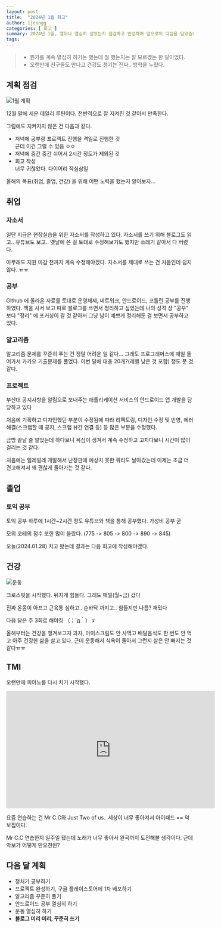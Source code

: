 ```yaml
---
layout: post
title:  "2024년 1월 회고"
author: 1jeongg
categories: [ 회고 ]
summary: 2024년 1월, 얼마나 열심히 살았는지 점검하고 반성하며 앞으로의 다짐을 담았습니다.
tags: 
---
```


> - 뭔가를 계속 열심히 하기는 했는데 뭘 했는지는 잘 모르겠는 한 달이었다.
> - 오랜만에 친구들도 만나고 건강도 챙기는 진짜.. 방학을 누렸다.

## 계획 점검

![1월 계획]({{site.baseurl}}/assets/images/2024-01-retrospect1.png)

12월 말에 세운 데일리 루틴이다. 전반적으로 잘 지켜진 것 같아서 만족한다. 

그럼에도 지켜지지 않은 건 다음과 같다.
- 저녁에 공부랑 프로젝트 진행을 격일로 진행한 것  
    근데 이건 그럴 수 있음 ㅇㅇ
- 저녁에 중간 중간 쉬어서 2시간 정도가 제외된 것
- 회고 작성  
    너무 귀찮았다. 다이어리 작심삼일

올해의 목표(취업, 졸업, 건강) 을 위해 어떤 노력을 했는지 알아보자...

## 취업

### 자소서

일단 지금은 현장실습을 위한 자소서를 작성하고 있다. 자소서를 쓰기 위해 블로그도 읽고.. 유튜브도 보고.. 옛날에 쓴 걸 토대로 수정해보기도 했지만 쓰레기 같아서 다 버렸다.

아무래도 지원 마감 전까지 계속 수정해야겠다. 자소서를 제대로 쓰는 건 처음인데 쉽지 않다..ㅠㅠ

### 공부

Github 에 올라온 자료를 토대로 운영체제, 네트워크, 안드로이드, 코틀린 공부를 진행하였다. 책을 사서 보고 따로 블로그를 쓰면서 정리하고 싶었는데 나의 성격 상 "공부" 보다 "정리" 에 포커싱이 갈 것 같아서 그냥 남이 예쁘게 정리해둔 걸 보면서 공부하고 있다.

### 알고리즘

알고리즘 문제를 꾸준히 푸는 건 정말 어려운 일 같다... 그래도 프로그래머스에 매일 들어가서 카카오 기출문제를 풀었다. 이번 달에 대충 20개?(레벨 낮은 것 포함) 정도 푼 것 같다.

### 프로젝트
부산대 공지사항을 알림으로 보내주는 애플리케이션 서비스의 안드로이드 앱 개발을 담당하고 있다

처음에 기획하고 디자인했던 부분이 수정됨에 따라 리팩토링, 디자인 수정 및 반영, 에러 해결(스크랩할 때 공지, 스크랩 뷰간 연결 등) 등 많은 부분을 수정했다.

금방 끝날 줄 알았는데 하다보니 욕심이 생겨서 계속 수정하고 고치다보니 시간이 많이 걸리는 것 같다.

처음에는 얼레벌레 개발해서 난장판에 예상치 못한 쿼리도 날아갔는데 이제는 조금 더 견고해져서 꽤 괜찮게 돌아가는 것 같다.

## 졸업

### 토익 공부

토익 공부 하루에 1시간~2시간 정도 유튜브와 책을 통해 공부했다. 가성비 공부 굳

모의 코테의 점수 또한 많이 올랐다. (775 -> 805 -> 800 -> 890 -> 845)

오늘(2024.01.28) 치고 왔는데 결과는 다음 회고에 작성해야겠다.

## 건강

![운동]({{site.baseurl}}/assets/images/2024-01-retrospect2.jpg)

크로스핏을 시작했다. 뒤지게 힘들다. 그래도 매일(월~금) 갔다

진짜 온몸이 아프고 근육통 심하고.. 손바닥 까지고.. 힘들지만 나름? 재밌다

다음 달은 주 3회로 해야징 （；´д｀）ゞ

올해부터는 건강을 챙겨보고자 과자, 아이스크림도 안 사먹고 배달음식도 한 번도 안 먹고 아주 건강한 삶을 살고 있다. 근데 운동해서 식욕이 돌아서 그런지 살은 안 빠지는 것 같다ㅠㅠ

## TMI

오랜만에 피아노를 다시 치기 시작했다. 

<iframe width="560" height="315" src="https://www.youtube.com/embed/KGOjUAhubJk" frameborder="0" allowfullscreen></iframe>

요즘 연습하는 건 Mr C.C와 Just Two of us.. 세상이 너무 좋아져서 아이패드 == 악보집이다.

Mr C.C 연습한지 일주일 됐는데 노래가 너무 좋아서 완곡까지 도전해볼 생각이다. 근데 악보가 어떻게 만오천원?

## 다음 달 계획
- 정처기 공부하기
- 프로젝트 완성하기, 구글 플레이스토어에 1차 배포하기
- 알고리즘 꾸준히 풀기
- 안드로이드 공부 열심히 하기
- 운동 열심히 하기
- **블로그 미리 미리, 꾸준히 쓰기**

